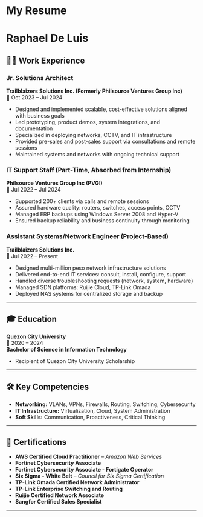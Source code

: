 # My Resume


# Raphael De Luis

## 🧑‍💻 Work Experience

### Jr. Solutions Architect  
**Trailblaizers Solutions Inc. (Formerly Philsource Ventures Group Inc)**  
📅 Oct 2023 – Jul 2024  
- Designed and implemented scalable, cost-effective solutions aligned with business goals  
- Led prototyping, product demos, system integrations, and documentation  
- Specialized in deploying networks, CCTV, and IT infrastructure  
- Provided pre-sales and post-sales support via consultations and remote sessions  
- Maintained systems and networks with ongoing technical support  

### IT Support Staff (Part-Time, Absorbed from Internship)  
**Philsource Ventures Group Inc (PVGI)**  
📅 Jul 2022 – Jul 2024  
- Supported 200+ clients via calls and remote sessions  
- Assured hardware quality: routers, switches, access points, CCTV  
- Managed ERP backups using Windows Server 2008 and Hyper-V  
- Ensured backup reliability and business continuity through monitoring  

### Assistant Systems/Network Engineer (Project-Based)  
**Trailblaizers Solutions Inc.**  
📅 Jul 2022 – Present  
- Designed multi-million peso network infrastructure solutions  
- Delivered end-to-end IT services: consult, install, configure, support  
- Handled diverse troubleshooting requests (network, system, hardware)  
- Managed SDN platforms: Ruijie Cloud, TP-Link Omada  
- Deployed NAS systems for centralized storage and backup  

---

## 🎓 Education

**Quezon City University**  
📅 2020 – 2024  
**Bachelor of Science in Information Technology**  
- Recipient of Quezon City University Scholarship  

---

## 🛠 Key Competencies

- **Networking:** VLANs, VPNs, Firewalls, Routing, Switching, Cybersecurity  
- **IT Infrastructure:** Virtualization, Cloud, System Administration  
- **Soft Skills:** Communication, Proactiveness, Critical Thinking  

---

## 🧾 Certifications

- **AWS Certified Cloud Practitioner** – *Amazon Web Services*  
- **Fortinet Cybersecurity Associate**  
- **Fortinet Cybersecurity Associate - Fortigate Operator**  
- **Six Sigma - White Belt** – *Council for Six Sigma Certification*  
- **TP-Link Omada Certified Network Administrator**  
- **TP-Link Enterprise Switching and Routing**  
- **Ruijie Certified Network Associate**  
- **Sangfor Certified Sales Specialist**

---
